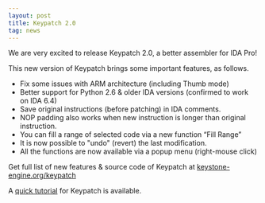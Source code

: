 ```yaml
---
layout: post
title: Keypatch 2.0
tag: news
---
```


We are very excited to release Keypatch 2.0, a better assembler for IDA Pro!

This new version of Keypatch brings some important features, as follows.

- Fix some issues with ARM architecture (including Thumb mode)
- Better support for Python 2.6 & older IDA versions (confirmed to work on IDA 6.4)
- Save original instructions (before patching) in IDA comments.
- NOP padding also works when new instruction is longer than original instruction.
- You can fill a range of selected code via a new function “Fill Range”
- It is now possible to "undo" (revert) the last modification.
- All the functions are now available via a popup menu (right-mouse click)


Get full list of new features & source code of Keypatch at [keystone-engine.org/keypatch](http://keystone-engine.org/keypatch)

A [quick tutorial](http://keystone-engine.org/keypatch/tutorial/) for Keypatch is available.
